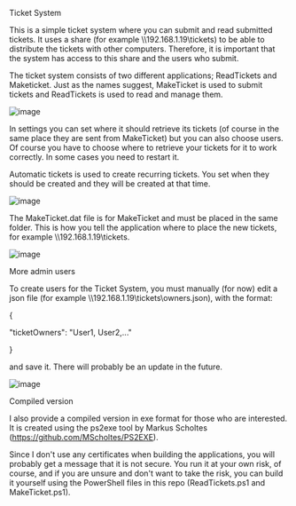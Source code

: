 Ticket System

This is a simple ticket system where you can submit and read submitted tickets. It uses a share (for example \\\192.168.1.19\tickets) to be able to distribute the tickets with other computers. Therefore, it is important that the system has access to this share and the users who submit.

The ticket system consists of two different applications; ReadTickets and Maketicket. Just as the names suggest, MakeTicket is used to submit tickets and ReadTickets is used to read and manage them.


![image](https://github.com/user-attachments/assets/8a78f5e1-93a4-41d1-b3fd-c81a52c9f902)


In settings you can set where it should retrieve its tickets (of course in the same place they are sent from MakeTicket) but you can also choose users. Of course you have to choose where to retrieve your tickets for it to work correctly. In some cases you need to restart it.

Automatic tickets is used to create recurring tickets. You set when they should be created and they will be created at that time.

![image](https://github.com/user-attachments/assets/ccc0f3fb-1a03-4998-96eb-01c576d7e940)


The MakeTicket.dat file is for MakeTicket and must be placed in the same folder. This is how you tell the application where to place the new tickets, for example \\\192.168.1.19\tickets.

![image](https://github.com/user-attachments/assets/e4f0a409-653c-455f-9231-a7772528bb49)

More admin users

To create users for the Ticket System, you must manually (for now) edit a json file (for example \\\192.168.1.19\tickets\owners.json), with the format:

{

"ticketOwners": "User1, User2,..."

}

and save it. There will probably be an update in the future.

![image](https://github.com/user-attachments/assets/54743df9-6d17-4a68-ad8a-10e82265ed5e)



Compiled version

I also provide a compiled version in exe format for those who are interested. It is created using the ps2exe tool by Markus Scholtes (https://github.com/MScholtes/PS2EXE). 

Since I don't use any certificates when building the applications, you will probably get a message that it is not secure. You run it at your own risk, of course, and if you are unsure and don't want to take the risk, you can build it yourself using the PowerShell files in this repo (ReadTickets.ps1 and MakeTicket.ps1).
